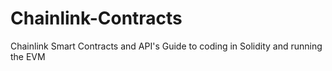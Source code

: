 # Chainlink-Contracts
Chainlink Smart Contracts and API's
Guide to coding in Solidity and running the EVM
